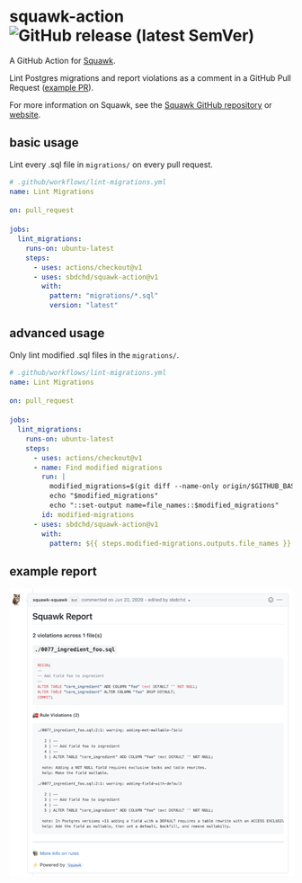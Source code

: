 # squawk-action ![GitHub release (latest SemVer)](https://img.shields.io/github/v/release/sbdchd/squawk-action?display_name=tag&sort=semver)

A GitHub Action for [Squawk](https://github.com/sbdchd/squawk).

Lint Postgres migrations and report violations as a comment in a GitHub Pull Request ([example PR](https://github.com/sbdchd/squawk/pull/14#issuecomment-647009446)).

For more information on Squawk, see the [Squawk GitHub repository](https://github.com/sbdchd/squawk) or [website](https://squawkhq.com).

## basic usage

Lint every .sql file in `migrations/` on every pull request.

```yml
# .github/workflows/lint-migrations.yml
name: Lint Migrations

on: pull_request

jobs:
  lint_migrations:
    runs-on: ubuntu-latest
    steps:
      - uses: actions/checkout@v1
      - uses: sbdchd/squawk-action@v1
        with:
          pattern: "migrations/*.sql"
          version: "latest"
```

## advanced usage

Only lint modified .sql files in the `migrations/`.

```yml
# .github/workflows/lint-migrations.yml
name: Lint Migrations

on: pull_request

jobs:
  lint_migrations:
    runs-on: ubuntu-latest
    steps:
      - uses: actions/checkout@v1
      - name: Find modified migrations
        run: |
          modified_migrations=$(git diff --name-only origin/$GITHUB_BASE_REF...origin/$GITHUB_HEAD_REF 'migrations/*.sql')
          echo "$modified_migrations"
          echo "::set-output name=file_names::$modified_migrations"
        id: modified-migrations
      - uses: sbdchd/squawk-action@v1
        with:
          pattern: ${{ steps.modified-migrations.outputs.file_names }}
```

## example report

[![Example Squawk PR Comment](./squawk-pr-comment.png)](https://github.com/sbdchd/squawk/pull/14#issuecomment-647009446)
